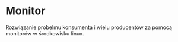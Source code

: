 # Monitor

Rozwiązanie probelmu konsumenta i wielu producentów za pomocą monitorów w środkowisku linux.
